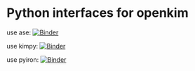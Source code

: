 # Python interfaces for openkim
use ase:
[![Binder](https://mybinder.org/badge_logo.svg)](https://mybinder.org/v2/gh/jan-janssen/openkim-example/master?filepath=ase.ipynb)

use kimpy: 
[![Binder](https://mybinder.org/badge_logo.svg)](https://mybinder.org/v2/gh/jan-janssen/openkim-example/master?filepath=kimpy.ipynb)

use pyiron:
[![Binder](https://mybinder.org/badge_logo.svg)](https://mybinder.org/v2/gh/jan-janssen/openkim-example/master?filepath=pyiron.ipynb)

